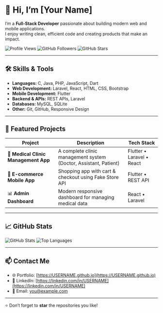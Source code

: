# 👋 Hi, I’m [Your Name]

I’m a **Full-Stack Developer** passionate about building modern web and mobile applications.  
I enjoy writing clean, efficient code and creating products that make an impact.

![Profile Views](https://komarev.com/ghpvc/?username=USERNAME&color=blue)
![GitHub Followers](https://img.shields.io/github/followers/USERNAME?label=Follow&style=social)
![GitHub Stars](https://img.shields.io/github/stars/USERNAME?style=social)

---

## 🛠️ Skills & Tools
- **Languages:** C, Java, PHP, JavaScript, Dart  
- **Web Development:** Laravel, React, HTML, CSS, Bootstrap  
- **Mobile Development:** Flutter  
- **Backend & APIs:** REST APIs, Laravel  
- **Databases:** MySQL, SQLite  
- **Other:** Git, GitHub, Responsive Design

---

## 🚀 Featured Projects
| Project | Description | Tech Stack |
|---------|-------------|------------|
| 🏥 **Medical Clinic Management App** | A complete clinic management system (Doctor, Assistant, Patient) | Flutter • Laravel • React |
| 🛒 **E-commerce Mobile App** | Shopping app with cart & checkout using Fake Store API | Flutter • REST API |
| 📊 **Admin Dashboard** | Modern responsive dashboard for managing medical data | React • Laravel |

---

## 📈 GitHub Stats
![GitHub Stats](https://github-readme-stats.vercel.app/api?username=USERNAME&show_icons=true&theme=tokyonight)
![Top Languages](https://github-readme-stats.vercel.app/api/top-langs/?username=USERNAME&layout=compact&theme=tokyonight)

---

## 📫 Contact Me
- 🌐 Portfolio: [https://USERNAME.github.io](https://USERNAME.github.io)  
- 💼 LinkedIn: [https://linkedin.com/in/USERNAME](https://linkedin.com/in/USERNAME)  
- 📧 Email: you@example.com

---

⭐️ Don’t forget to **star** the repositories you like!

